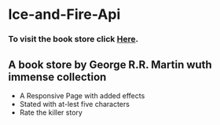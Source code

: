 # Ice-and-Fire-Api
### To visit the book store click [Here](https://6125eeef6745b97c2bfaab5e--blissful-blackwell-aed76d.netlify.app/).
## A book store by George R.R. Martin wuth immense collection
- A Responsive Page with added effects
- Stated with at-lest five characters
- Rate the killer story 
